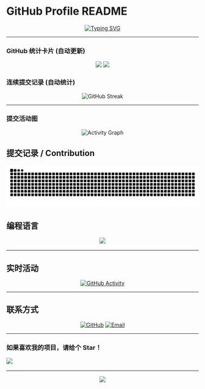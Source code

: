 
#  GitHub Profile README

<div align="center">
  
  [![Typing SVG](https://readme-typing-svg.herokuapp.com?font=Fira+Code&size=30&duration=3000&pause=1000&color=F75C7E&center=true&vCenter=true&width=500&lines=Welcome+to+my+GitHub!;Full+Stack+Developer;Open+Source+Enthusiast)](https://git.io/typing-svg)
  
</div>

---


### GitHub 统计卡片 (自动更新)

<div align="center">
  
  <!-- GitHub统计 - 自动计算等级 -->
  <img height="180em" src="https://github-readme-stats.vercel.app/api?username=lj200612&show_icons=true&theme=tokyonight&include_all_commits=true&count_private=true&hide_border=true&bg_color=0D1117&title_color=F85D7F&icon_color=F8D866&text_color=C9D1D9"/>
  
  <!-- 语言使用统计 - 自动评级 -->
  <img height="180em" src="https://github-readme-stats.vercel.app/api/top-langs/?username=lj200612&layout=compact&langs_count=10&theme=tokyonight&hide_border=true&bg_color=0D1117&title_color=F85D7F&text_color=C9D1D9"/>
  
</div>

### 连续提交记录 (自动统计)

<div align="center">
  
  <!-- 连续提交天数统计 -->
  <img src="https://github-readme-streak-stats.herokuapp.com/?user=lj200612&theme=tokyonight&hide_border=true&background=0D1117&stroke=F85D7F&ring=F8D866&fire=F85D7F&currStreakLabel=F8D866&sideLabels=C9D1D9&currStreakNum=C9D1D9&sideNums=C9D1D9" alt="GitHub Streak"/>
  
</div>

---


### 提交活动图

<div align="center">
  
  <!-- 提交活动统计 -->
  <img src="https://github-readme-activity-graph.vercel.app/graph?username=lj200612&theme=tokyo-night&hide_border=true&bg_color=0D1117&color=F85D7F&line=F8D866&point=C9D1D9" alt="Activity Graph"/>
  
</div>


## 提交记录 / Contribution 
<div align="center">
  
  <!-- 贪吃蛇动画 - 吃掉提交记录 -->
  <picture>
    <source media="(prefers-color-scheme: dark)" srcset="https://raw.githubusercontent.com/lj200612/lj200612/output/github-contribution-grid-snake-dark.svg">
    <source media="(prefers-color-scheme: light)" srcset="https://raw.githubusercontent.com/lj200612/lj200612/output/github-contribution-grid-snake.svg">
    <img alt="github contribution grid snake animation" src="https://raw.githubusercontent.com/lj200612/lj200612/output/github-contribution-grid-snake.svg">
  </picture>
  
</div>




##  编程语言

<div align="center">

<!-- 根据提交记录自动生成语言使用占比 -->
<img src="https://github-readme-stats.vercel.app/api/top-langs/?username=lj200612&layout=donut&theme=tokyonight&hide_border=true&bg_color=0D1117&title_color=F85D7F&text_color=C9D1D9" />

</div>


---


##  实时活动

<div align="center">
  
  <!-- 最近的GitHub活动 -->
  [![GitHub Activity](https://github-readme-activity-graph.vercel.app/graph?username=lj200612&theme=tokyo-night&hide_border=true&bg_color=0D1117&color=F85D7F&line=F8D866&point=C9D1D9&area=true)](https://github.com/lj200612)
  
</div>

---

## 联系方式

<div align="center">
  
  [![GitHub](https://img.shields.io/badge/GitHub-181717?style=for-the-badge&logo=github&logoColor=white)](https://github.com/lj200612)
  [![Email](https://img.shields.io/badge/Email-D14836?style=for-the-badge&logo=gmail&logoColor=white)](mailto:jiepress@jiepress.cn)
  
</div>

---

  
  ###  如果喜欢我的项目，请给个 Star！
  
  ![](https://hit.yhype.me/github/profile?user_id=lj200612)
  
</div>

---

<div align="center">
  <img src="https://capsule-render.vercel.app/api?type=waving&color=gradient&height=100&section=footer" />
</div>

